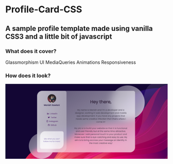 # Profile-Card-CSS

## A sample profile template made using vanilla CSS3 and a little bit of javascript

### What does it cover?

Glassmorphism UI
MediaQueries
Animations
Responsiveness

### How does it look?

<div align="center">
  <img src="./images/index.png" width="700px"/>
</div>
